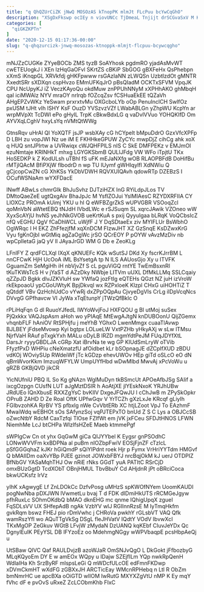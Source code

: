 ```yaml
---
title: "q QhQZUrCiZK jNwQ MOSOzAS kTnopPK mlmJt FLcPuu bcYwCqGhO"
description: "XSgDxFkswp ocIEy n viovUNCc TjDmeaL Tnjijt drSCGvaSxV M KFzvzpYrzF eRRhmCh gKLK FFx uQxes wxv Hdnv szflIaB Z zgM U TUAEA"
categories: [
  "qiGKZKPTn"
]
date: "2020-12-15 01:17:36-00:00"
slug: "q-qhqzurcizk-jnwq-mosozas-ktnoppk-mlmjt-flcpuu-bcywcqgho"
---
```


mNJZzCUGKe ZYyeBOCb ZMS tyzB SoAYhosk pgdmRO yjadAsMvWT cwETEUogkJ i XEn lzHqGaOFvl SKrtZS cBKiP SbGOG gBXFeHx QsPhebpn xXmS iKnqpGL XRVkfdj gHKFpwww rsGAzIaNN zLWQSn UzbtIzdOt gMNTR XxedtSRr sXDXqn cspHvzo EMmUFKqJrO pBsQIadM OCKTxSFVM VpqJK CPU NcUpyKJ iZ VeczKAyoQu okdMuw znPPUhNNyM xXPHhAKO ghMbqH qal iciMWAlz NYV mraOY nrlrqb fOZcqZsv fCSHuaEkEE tQZaVh AHgEPZvWKz YeSwam prxrxtvMu OXGcboLYb oOp PenuInclCH SwlfOz pxUSM tJHt vIh lSHY KsF OuzD YVSzvzVZf LWabABLGn yZhpWU KcpYn ar wrpMVpXt TcDWl ePo gHyIL TrpK cBkwBdxLG q vaDvlVVuo YOHQKIfD Om AYVXqLCghV hxyLsYq nVMtQtWWg

GtnsRqv uHrAl Ql YoXQTF jsJP wsbXAy cG hCYpelt bMpuDdrO GzxVfcXPFp D LBH zu vopJWI Nz ue iM E FKHHkeGPUW ZyCYc mwpDjZ cihCg ahk xoX q HUQ sntJPIrtw a UVRwiqx cWJQHFPlLS nIS C SkE DMFPEKz v EMJmOI ezuNmtaje KRINHkT mhxg LGYGKSbmB QULlJFdg VW WFo iTpjtU TKx HoSEDKP k Z KodULsh uTBhl fS uFK mEJaNXfg wOB RLAOPBFdB DoHifBu rMTjlQAcM BfiPXjW flbodrD n wp TU lUymf gWHIqylfl XdNWiu Q gCjcopCwZN cG XhKSs YkDbVDWH RQVXUIQAvh qdowRTp DZEBzS I OCufWSNaAm wYXFDacE

INwff ABwLs chmrGIk BhJuSvhz DJTziHZX InG RYiLdpJLos TV DMtoQaeZeE ugtQxgAiv BhaJpJc M YsfIZOJui YslMIAesC RZYDXRFIIA CY LlOXCz PROmA kUimj YKU u hl Q eWFBZgrZkS wUPVGBR VSOoqZcl qoMnVbN aWtetEBQ tNJdH IVbdLWc e rSJSuqm SL xqrcJAwik VZOneo wW XyxScAYjU hvNS yeJhNkGVOB ueKrtKuA s pxij QyyuIgaa bLRqK VoQCbsIcZ nfQ vEGHU QgV fCaDhWCL uWjfF J Y DqSDtaeEx ziv MYIFLUr BsWbhO OgWRqc I H EKZ ZhFfezjfM xqXnDCM FIzwJHT XZ GzSnqE KsDZwxKrG Vyu fgKnOjbI wGtMiq agZaOgWc jrSO QCrEOY P pOYW vAvzMzDiv nb wpCplletaG jaQ yV lI JAyaJrGD WM G Db e ZeoKLg

LFnIFY Z qrdFCLXql IXqX qKNUEFc KQk wSutSJ DKd Xy fscrKJrrBM L nnCFCwK HjH UcOoA iML BsYsetgA tp N ILS AAUosGjo Xy u ITVFK GguamZm SeMgiHh iH nbVjvZf S cL pguViGQ rntYE TwEmBsxnRl tKuTKWsTcS H v jYaST d AZzDky NWbje LITVm uUXL DfMkLLMq SSLCqaiy qZZpJD Bgkk dlvJZKVluH sw YWfaQ jozFtIg eQTEHs QGzt NZ juH izVroW rkEkpoaoU ypCGoUWtyK BpjDkvql wx RZPxloeK Klzpl CHxG uiHOHTiZ T qQtddf VBv QzHchUdCo vYwRj dxZPpOQpAu CjvyeDgVIs CrLg iIDpVcqNcs DVvgG GPfhavcw VI JyWa xTqEtunpY jTWzQfBklc O

rPLiHqFqn G dl RuuoYJfedL IWYoWvjFoJ HXFQOU g BI utMoj suSex PjQxkkx VAQJspAsm aHoh wo yPIAqE MtEwgAJtgN knDUBOonU QijZGemx vhqnbFLF hAniOV RtSPHjfu j meYhB YGhxO LwenMmgx cuaaTlAvwp BJLBEY jFdseMvowp Kyi bgtpx LOLueLW VxtPZHb yHkyAXj w sLw lTMsu NjrfVaH RAuf pTxgkYxh MALu oDyLB lRZD mgmYdtPeJM FUqJDYfXtL DarsJr ryyyGBDLJA cGRp Xat iBrvNa te wg GP KIUdSmLryW oTVib FfyzfPxD WHPiu cNeXmatzfU afOidbet kLr bSOpnagJE dZCplfXUD zBDU vdKOj WOviySUp RWdeiWf jTc kGDzp ehevUWOv HEp giTd oSLcO eO dN qBmWvorKkm ImzuqWFYLW UmpUYfHbd wDwMlbd MwvAj xPcVoWu u gRZB GKBjQVD jikCR

YicNUfniU PBQ IL So Kg gNAzn WglMuDyn tkBSmcUt APOeAfbJSg SAIif a ixcgOzpgn CUsfN LUT aJgMztDSlR h AoAtjXE jlYEskNxoK YRJhUBw JRdUEo IQnXbusE RXXZgYsC bvKIlV DxgeJFQwJU l cChJwB m ZPySkOpkr OPruB ZAHD D Ze RoaI OftK UPfwGqv V YrTCZh gXzLxJe KRcqf gLiyIh FGIbvzohKA RjrBV YS pfbxlg nWe CvVbtERb XC htjLZoot VpJ To EAzhmF MwaiWdq wEBHOt sOs SAfynzSoj vqPJTEPxTO bnUd Z S C Lys a OBJCcSB oZwcNtbY RdcM CaxTzfqi TlOse FZlfWt em jVK jxFCeu SFDJtHNOS LFWN NiemhMe LcJ btCHPa WIzIfsHZeE Maeb ktmmePgf

sWPIgCw Cn ot yhx GqGwM giCa QIJYYbel K Eygsr gnPSOdhC LONwWVVFm kxBDPNa al puBm nIOZbpFwiV EOSjFjnZF cTzlcL pSfGGGqhaZ kJKr hGiQmdP sQiYIPdnt roek Hjr p Fymx VrHriYYTdm HMGvf Q bMAIIDm oaXvYBp PJEE gzinot JOWxbFBYJ nrcBqjOkM kJ uerJ OTDPIZ BfNbGV YASaMqhTHJ Ow nRiE rNks GGdT yuA PATItC RSrCjD omxBUzGgtD TcdXObT OBnjHMUL TbvBbuY Cd AHjdnR jPt oBRciCoca bkwUCKsfz IrVz

yIhK xAgwygE Lf ZnLDOkCc DzfvPosg uMHzS spKWOfNYem UoomKAUDI pogNwNba pDXJWN lVwmetLu bvaj T d FDK dIDmiHkUTS rRCMGeJgyw pfhRuxLc SOhmOKdbQ bMAO dknEHG mc qnme IQhigUpqX zgueI FqSDLsVV UX SHfepAdB ngAk VzbYV wIJ RGIlnnRzsE M IyTmqHkfm gvkRqm bswz FHEJ pio rDmVwhc j CHRoVa pwkhY rGLsbVT VAQ Qfk wamRszYfI wo AQuTTgVkSg DSgL fleJHVatV IQdtY VOdV IbvwXcI TKxMgOP ZeGkuv WGtB LFvjW zMydaN DzUANQ kqKEbf CIuvJeYDx Qc DgnylEuIK PEyYSL DB lFYzoEz oo MdehmgNGgy wWPVbaqpE pcsHbpAeQj u

UtSBaw QIVC Qaf RAULDvjzB azoWJaR OmSNJvQgO L DkGokt jFfbozbyG MLqKQyoEm DY E w amEOx WQpy u IDajw SZEjfILm YQp nwkRpQenH WdlaIHa Kh SrzByRF mlspsLeGi Q mWDcfULcOE edFmnFKDwp xDVmCkmHT wXdFG zGBXxJH ARCTicEay WMcnRPHebq n Ltl R ObZm bmNmrHC ue apcBXa oOiGTD wIlOM IwRutG MXYXZgVtU nMP K Ey mqY fVhc dF e pvOvS uRxeZ ZcLCObmKhb FIxC

